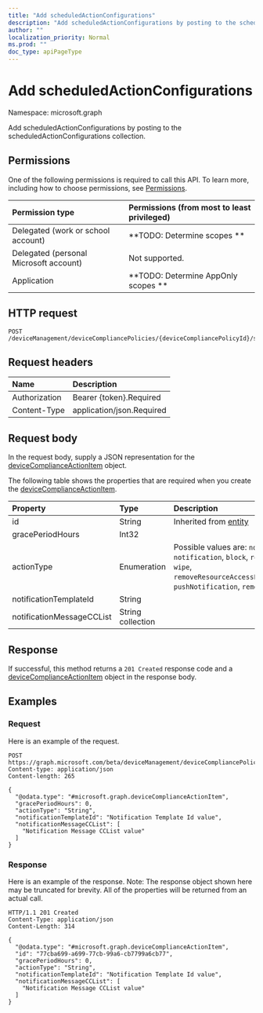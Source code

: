 ```yaml
---
title: "Add scheduledActionConfigurations"
description: "Add scheduledActionConfigurations by posting to the scheduledActionConfigurations collection."
author: ""
localization_priority: Normal
ms.prod: ""
doc_type: apiPageType
---
```


# Add scheduledActionConfigurations

Namespace: microsoft.graph

Add scheduledActionConfigurations by posting to the scheduledActionConfigurations collection.

## Permissions
One of the following permissions is required to call this API. To learn more, including how to choose permissions, see [Permissions](/concepts/permissions-reference.md).

|Permission type|Permissions (from most to least privileged)|
|:---|:---|
|Delegated (work or school account)|**TODO: Determine scopes **|
|Delegated (personal Microsoft account)|Not supported.|
|Application|**TODO: Determine AppOnly scopes **|

## HTTP request
<!-- {
  "blockType": "ignored"
}
-->
``` http
POST /deviceManagement/deviceCompliancePolicies/{deviceCompliancePolicyId}/scheduledActionsForRule/{deviceComplianceScheduledActionForRuleId}/scheduledActionConfigurations/$ref
```

## Request headers
|Name|Description|
|:---|:---|
|Authorization|Bearer {token}.Required|
|Content-Type|application/json.Required|

## Request body
In the request body, supply a JSON representation for the [deviceComplianceActionItem](../resources/devicecomplianceactionitem.md) object.

The following table shows the properties that are required when you create the [deviceComplianceActionItem](../resources/devicecomplianceactionitem.md).

|Property|Type|Description|
|:---|:---|:---|
|id|String| Inherited from [entity](../resources/entity.md)|
|gracePeriodHours|Int32||
|actionType|Enumeration| Possible values are: `noAction`, `notification`, `block`, `retire`, `wipe`, `removeResourceAccessProfiles`, `pushNotification`, `remoteLock`.|
|notificationTemplateId|String||
|notificationMessageCCList|String collection||



## Response
If successful, this method returns a `201 Created` response code and a [deviceComplianceActionItem](../resources/devicecomplianceactionitem.md) object in the response body.

## Examples

### Request
Here is an example of the request.
<!-- {
  "blockType": "request",
  "name": "create_devicecomplianceactionitem_from_"
}
-->
``` http
POST https://graph.microsoft.com/beta/deviceManagement/deviceCompliancePolicies/{deviceCompliancePolicyId}/scheduledActionsForRule/{deviceComplianceScheduledActionForRuleId}/scheduledActionConfigurations
Content-type: application/json
Content-length: 265

{
  "@odata.type": "#microsoft.graph.deviceComplianceActionItem",
  "gracePeriodHours": 0,
  "actionType": "String",
  "notificationTemplateId": "Notification Template Id value",
  "notificationMessageCCList": [
    "Notification Message CCList value"
  ]
}
```

### Response
Here is an example of the response. Note: The response object shown here may be truncated for brevity. All of the properties will be returned from an actual call.
<!-- {
  "blockType": "response",
  "truncated": true,
  "@odata.type": "microsoft.graph.devicecomplianceactionitem"
}
-->
``` http
HTTP/1.1 201 Created
Content-Type: application/json
Content-Length: 314

{
  "@odata.type": "#microsoft.graph.deviceComplianceActionItem",
  "id": "77cba699-a699-77cb-99a6-cb7799a6cb77",
  "gracePeriodHours": 0,
  "actionType": "String",
  "notificationTemplateId": "Notification Template Id value",
  "notificationMessageCCList": [
    "Notification Message CCList value"
  ]
}
```

